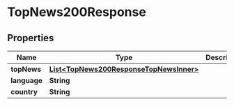 

# TopNews200Response


## Properties

| Name | Type | Description | Notes |
|------------ | ------------- | ------------- | -------------|
|**topNews** | [**List&lt;TopNews200ResponseTopNewsInner&gt;**](TopNews200ResponseTopNewsInner.md) |  |  [optional] |
|**language** | **String** |  |  [optional] |
|**country** | **String** |  |  [optional] |



